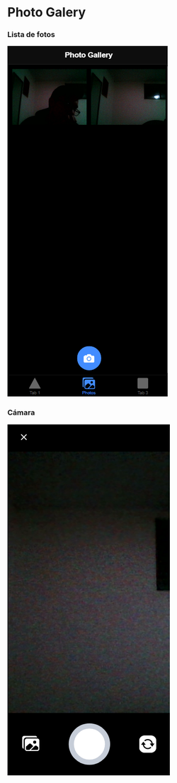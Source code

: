 # Photo Galery

### Lista de  fotos
![image](https://github.com/MCris29/ionic-photo-galery/blob/master/images/photo_galery.png)

### Cámara
![image](https://github.com/MCris29/ionic-photo-galery/blob/master/images/camera.png)